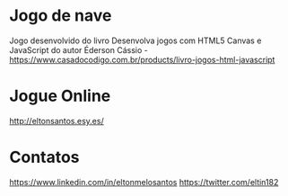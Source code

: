 # Jogo de nave
Jogo desenvolvido do livro Desenvolva jogos com HTML5 Canvas e JavaScript  do autor Éderson Cássio - https://www.casadocodigo.com.br/products/livro-jogos-html-javascript

# Jogue Online

http://eltonsantos.esy.es/

# Contatos
https://www.linkedin.com/in/eltonmelosantos
https://twitter.com/eltin182
